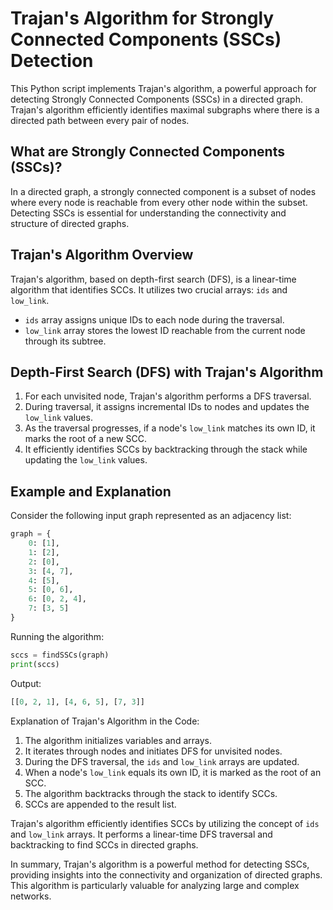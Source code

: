 # Trajan's Algorithm for Strongly Connected Components (SSCs) Detection

This Python script implements Trajan's algorithm, a powerful approach for detecting Strongly Connected Components (SSCs) in a directed graph. Trajan's algorithm efficiently identifies maximal subgraphs where there is a directed path between every pair of nodes.

## What are Strongly Connected Components (SSCs)?

In a directed graph, a strongly connected component is a subset of nodes where every node is reachable from every other node within the subset. Detecting SSCs is essential for understanding the connectivity and structure of directed graphs.

## Trajan's Algorithm Overview

Trajan's algorithm, based on depth-first search (DFS), is a linear-time algorithm that identifies SCCs. It utilizes two crucial arrays: `ids` and `low_link`.

- `ids` array assigns unique IDs to each node during the traversal.
- `low_link` array stores the lowest ID reachable from the current node through its subtree.

## Depth-First Search (DFS) with Trajan's Algorithm

1. For each unvisited node, Trajan's algorithm performs a DFS traversal.
2. During traversal, it assigns incremental IDs to nodes and updates the `low_link` values.
3. As the traversal progresses, if a node's `low_link` matches its own ID, it marks the root of a new SCC.
4. It efficiently identifies SCCs by backtracking through the stack while updating the `low_link` values.

## Example and Explanation

Consider the following input graph represented as an adjacency list:

```python
graph = {
    0: [1],
    1: [2],
    2: [0],
    3: [4, 7],
    4: [5],
    5: [0, 6],
    6: [0, 2, 4],
    7: [3, 5]
}
```

Running the algorithm:

```python
sccs = findSSCs(graph)
print(sccs)
```

Output:

```python
[[0, 2, 1], [4, 6, 5], [7, 3]]
```

Explanation of Trajan's Algorithm in the Code:
1. The algorithm initializes variables and arrays.
2. It iterates through nodes and initiates DFS for unvisited nodes.
3. During the DFS traversal, the `ids` and `low_link` arrays are updated.
4. When a node's `low_link` equals its own ID, it is marked as the root of an SCC.
5. The algorithm backtracks through the stack to identify SCCs.
6. SCCs are appended to the result list.

Trajan's algorithm efficiently identifies SCCs by utilizing the concept of `ids` and `low_link` arrays. It performs a linear-time DFS traversal and backtracking to find SCCs in directed graphs.

In summary, Trajan's algorithm is a powerful method for detecting SSCs, providing insights into the connectivity and organization of directed graphs. This algorithm is particularly valuable for analyzing large and complex networks.
